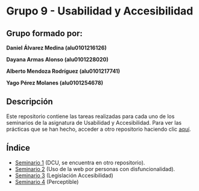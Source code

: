 # Grupo 9 - Usabilidad y Accesibilidad

## Grupo formado por:

**Daniel Álvarez Medina (alu0101216126)**

**Dayana Armas Alonso (alu0101228020)**

**Alberto Mendoza Rodríguez (alu0101217741)**

**Yago Pérez Molanes (alu0101254678)**

## Descripción

Este repositorio contiene las tareas realizadas para cada uno de los seminarios de la asignatura de Usabilidad y Accesibilidad. Para ver las prácticas que se han hecho, acceder a otro repositorio haciendo clic [aquí](https://github.com/alu0101217741/UyA-Practicas.git).

## Índice

* [Seminario 1](https://github.com/alu0101254678/uya-2021-SeminarioDCU.git) (DCU, se encuentra en otro repositorio).
* [Seminario 2](Seminario_2/) (Uso de la web por personas con disfuncionalidad).
* [Seminario 3](https://github.com/alu0101217741/UyA-Seminarios/blob/main/Seminario_3/Legislaci%C3%B3n%20Accesibilidad%20-%20Grupo%209.png) (Legislación Accesibilidad)
* [Seminario 4](https://github.com/alu0101217741/UyA-Seminarios/blob/main/Seminario_4/Perceptible.md) (Perceptible)
